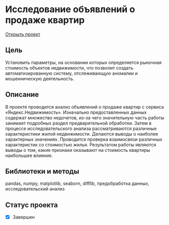 # Исследование объявлений о продаже квартир   
[Открыть проект](https://nbviewer.org/github/leilaall/da_YP/blob/main/1.%20Исследование%20объявлений%20о%20продаже%20квартир/Исследование%20объявлений%20о%20продаже%20квартир.ipynb)
## Цель  
Установить параметры, на основании которых определяется рыночная стоимость объектов недвижимости, что позволит создать автоматизированную систему, отслеживающую аномалии и мошенническую деятельность.  
## Описание
В проекте проводится анализ объявлений о продаже квартир с сервиса «Яндекс.Недвижимость». Изначально предоставленных данных содержат множество недочетов, из-за чего значительную часть работы занимает подробных раздел предварительной обработки. Затем в процессе исследовательского анализа рассматриваются различные характеристики жилой недвижимости. Делаются выводы о наиболее характерных значениях. Проводится проверка взаимосвязи различных характеристик со стоимостью жилья. Результатом работы являются выводы о том, какие признаки оказывают на стоимость квартиры наибольшее влияние.
## Библиотеки и методы
pandas, numpy, matplotlib, seaborn, difflib, предобработка данных, исследовательский анализ
## Статус проекта
- [x] Завершен


